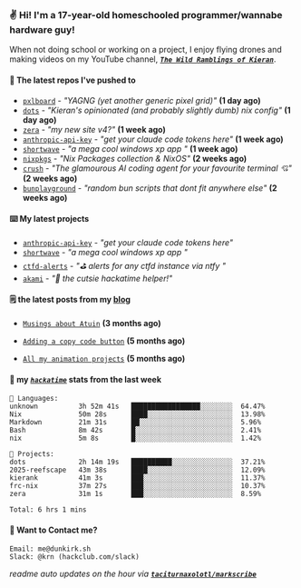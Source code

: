 ### ✌️ Hi! I'm a 17-year-old homeschooled programmer/wannabe hardware guy!

When not doing school or working on a project, I enjoy flying drones and making videos on my YouTube channel, [**_`The Wild Ramblings of Kieran`_**](https://youtube.com/@kieran.rambles).

#### 👷 The latest repos I've pushed to

- [`pxlboard`](https://github.com/taciturnaxolotl/pxlboard) - _"YAGNG (yet another generic pixel grid)"_ **(1 day ago)**
- [`dots`](https://github.com/taciturnaxolotl/dots) - _"Kieran's opinionated (and probably slightly dumb) nix config"_ **(1 day ago)**
- [`zera`](https://github.com/taciturnaxolotl/zera) - _"my new site v4?"_ **(1 week ago)**
- [`anthropic-api-key`](https://github.com/taciturnaxolotl/anthropic-api-key) - _"get your claude code tokens here"_ **(1 week ago)**
- [`shortwave`](https://github.com/taciturnaxolotl/shortwave) - _"a mega cool windows xp app "_ **(1 week ago)**
- [`nixpkgs`](https://github.com/NixOS/nixpkgs) - _"Nix Packages collection & NixOS"_ **(2 weeks ago)**
- [`crush`](https://github.com/charmbracelet/crush) - _"The glamourous AI coding agent for your favourite terminal 💘"_ **(2 weeks ago)**
- [`bunplayground`](https://github.com/taciturnaxolotl/bunplayground) - _"random bun scripts that dont fit anywhere else"_ **(2 weeks ago)**

#### ⌨️ My latest projects

- [`anthropic-api-key`](https://github.com/taciturnaxolotl/anthropic-api-key) - _"get your claude code tokens here"_
- [`shortwave`](https://github.com/taciturnaxolotl/shortwave) - _"a mega cool windows xp app "_
- [`ctfd-alerts`](https://github.com/taciturnaxolotl/ctfd-alerts) - _"⛳ alerts for any ctfd instance via ntfy "_
- [`akami`](https://github.com/taciturnaxolotl/akami) - _"🌷 the cutsie hackatime helper!"_

#### 🗒️ the latest posts from my [blog](https://dunkirk.sh)

- [`Musings about Atuin`](https://dunkirk.sh/blog/atuin/) **(3 months ago)**

- [`Adding a copy code button`](https://dunkirk.sh/blog/adding-a-copy-button/) **(5 months ago)**

- [`All my animation projects`](https://dunkirk.sh/blog/my-animations/) **(5 months ago)**



#### 📡 my [_`hackatime`_](https://waka.hackclub.com) stats from the last week

```text
💾 Languages:
unknown          3h 52m 41s   █████████████████░░░░░░░░  64.47%
Nix              50m 28s      ████░░░░░░░░░░░░░░░░░░░░░  13.98%
Markdown         21m 31s      ██░░░░░░░░░░░░░░░░░░░░░░░  5.96%
Bash             8m 42s       █░░░░░░░░░░░░░░░░░░░░░░░░  2.41%
nix              5m 8s        █░░░░░░░░░░░░░░░░░░░░░░░░  1.42%

💼 Projects:
dots             2h 14m 19s   ██████████░░░░░░░░░░░░░░░  37.21%
2025-reefscape   43m 38s      ████░░░░░░░░░░░░░░░░░░░░░  12.09%
kierank          41m 3s       ███░░░░░░░░░░░░░░░░░░░░░░  11.37%
frc-nix          37m 27s      ███░░░░░░░░░░░░░░░░░░░░░░  10.37%
zera             31m 1s       ███░░░░░░░░░░░░░░░░░░░░░░  8.59%

Total: 6 hrs 1 mins
```

#### 📮 Want to Contact me?

```text
Email: me@dunkirk.sh
Slack: @krn (hackclub.com/slack)
```

_readme auto updates on the hour via [**`taciturnaxolotl/markscribe`**](https://github.com/taciturnaxolotl/markscribe)_
